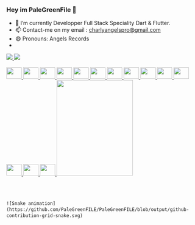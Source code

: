 ### Hey im PaleGreenFile 👋


- 🔭 I’m currently Developper Full Stack Speciality Dart & Flutter.
- 📫 Contact-me on my email : charlyangelspro@gmail.com
- 😄 Pronouns: Angels Records
- 
<div>
  <a href="https://github.com/PaleGreenFILE">
    <img height="180em" src="https://github-readme-stats.vercel.app/api?username=PaleGreenFILE&show_icons=true&theme=dracula&include_all_commits=true&count_private=true"/>
    <img height="180em" src="https://github-readme-stats.vercel.app/api/top-langs/?username=PaleGreenFILE&layout=compact&langs_count=16&theme=dracula"/>
</div>

<div style="display: inline_block"><br>
    <img align"center"  height="30" width="40" src="https://cdn.jsdelivr.net/gh/devicons/devicon/icons/javascript/javascript-original.svg"/>
    <img align"center"  height="30" width="40" src="https://cdn.jsdelivr.net/gh/devicons/devicon/icons/react/react-original.svg"/>
    <img align"center"  height="30" width="40" src="https://cdn.jsdelivr.net/gh/devicons/devicon/icons/nodejs/nodejs-original.svg">
    <img align"center"  height="30" width="40" src="https://cdn.jsdelivr.net/gh/devicons/devicon/icons/html5/html5-original.svg">
    <img align"center"  height="30" width="40" src="https://cdn.jsdelivr.net/gh/devicons/devicon/icons/css3/css3-original.svg">
    <img align"center"  height="30" width="40" src="https://cdn.jsdelivr.net/gh/devicons/devicon/icons/python/python-original.svg">
    <img align"center"  height="30" width="40" src="https://cdn.jsdelivr.net/gh/devicons/devicon/icons/csharp/csharp-original.svg">
    <img align"center"  height="30" width="40" src="https://cdn.jsdelivr.net/gh/devicons/devicon/icons/dart/dart-original.svg">
    <img align"center"  height="30" width="40" src="https://cdn.jsdelivr.net/gh/devicons/devicon/icons/flutter/flutter-original.svg">
    <img align"center"  height="30" width="40" src="https://cdn.jsdelivr.net/gh/devicons/devicon/icons/android/android-original-wordmark.svg">
    <img align"center"  height="30" width="40" src="https://cdn.jsdelivr.net/gh/devicons/devicon/icons/wordpress/wordpress-original.svg">
    <img align"center"  height="30" width="40" src="https://cdn.jsdelivr.net/gh/devicons/devicon/icons/vscode/vscode-original.svg">
    <img align"center"  height="30" width="40" src="https://cdn.jsdelivr.net/gh/devicons/devicon/icons/php/php-original.svg">
    <img align"center"  height="30" width="40" src="https://cdn.jsdelivr.net/gh/devicons/devicon/icons/firebase/firebase-plain-wordmark.svg">
    <img align"right" height="250" width="200" src="https://cdn.discordapp.com/attachments/482828551570325506/904602865983709214/download20211101062757.png">
   
</div>
  
  ##
  
  <div>
    <a href="" target="_blank"><img src="" target="_blank"></a>
    <a href="" target="_blank"><img src="" target="_blank"></a>
    <a href="" target="_blank"><img src="" target="_blank"></a>
    <a href="" target="_blank"><img src="" target="_blank"></a>
    <a href="" target="_blank"><img src="" target="_blank"></a>
    <a href="" target="_blank"><img src="" target="_blank"></a>
    <a href="" target="_blank"><img src="" target="_blank"></a>
    <a href="" target="_blank"><img src="" target="_blank"></a>
    
    ![Snake animation](https://github.com/PaleGreenFILE/PaleGreenFILE/blob/output/github-contribution-grid-snake.svg)
    
  </div>


